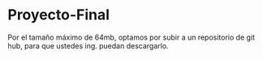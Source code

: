 # Proyecto-Final
Por el tamaño máximo de 64mb, optamos por subir a un repositorio de git hub, para que ustedes ing. puedan descargarlo.
